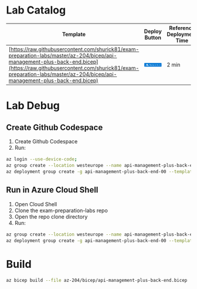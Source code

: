 # Lab Catalog

| Template | Deploy Button | Reference Deployment Time | Additional Info | 
|-|-|-|-|
|[https://raw.githubusercontent.com/shurick81/exam-preparation-labs/master/az-204/bicep/api-management-plus-back-end.bicep](https://raw.githubusercontent.com/shurick81/exam-preparation-labs/master/az-204/bicep/api-management-plus-back-end.bicep)|[![Deploy To Azure](https://raw.githubusercontent.com/shurick81/exam-preparation-labs/master/doc/deploytoazure.svg?sanitize=true)](https://portal.azure.com/#create/Microsoft.Template/uri/https%3A%2F%2Fraw.githubusercontent.com%2Fshurick81%2Fexam-preparation-labs%2Fmaster%2Faz-204%2Fbicep%2Fapi-management-plus-back-end.json)|2 min||

# Lab Debug

## Create Github Codespace

1. Create Github Codespace
2. Run:

```bash
az login --use-device-code;
az group create --location westeurope --name api-management-plus-back-end-00;
az deployment group create -g api-management-plus-back-end-00 --template-file az-204/bicep/api-management-plus-back-end.bicep;
```

## Run in Azure Cloud Shell

1. Open Cloud Shell
2. Clone the exam-preparation-labs repo
3. Open the repo clone directory
4. Run:

```bash
az group create --location westeurope --name api-management-plus-back-end-00;
az deployment group create -g api-management-plus-back-end-00 --template-file az-204/bicep/api-management-plus-back-end.bicep;
```

# Build

```bash
az bicep build --file az-204/bicep/api-management-plus-back-end.bicep
```
